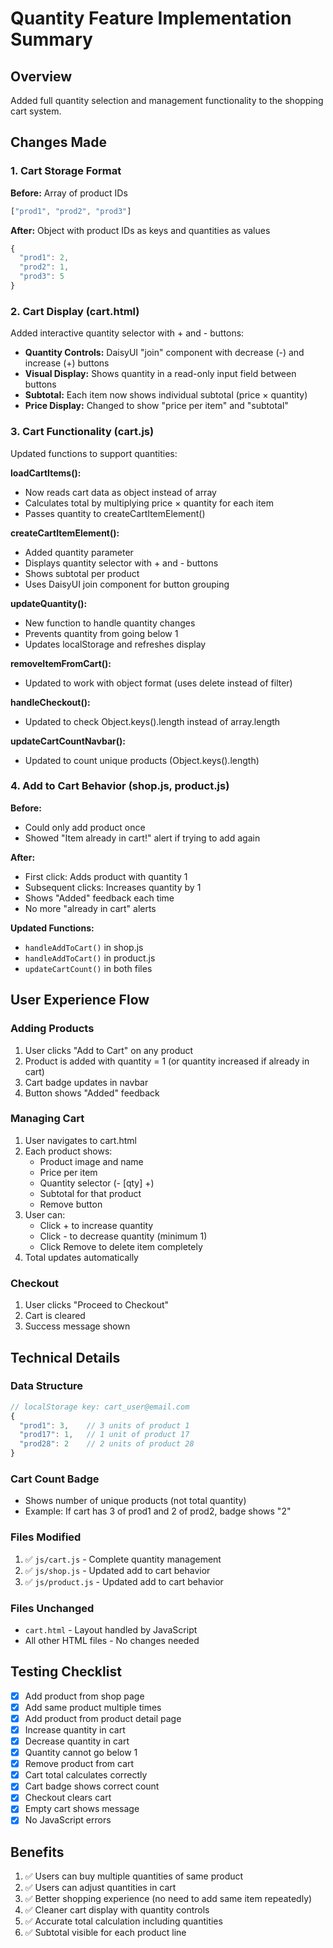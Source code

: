 # Quantity Feature Implementation Summary

## Overview
Added full quantity selection and management functionality to the shopping cart system.

## Changes Made

### 1. Cart Storage Format
**Before:** Array of product IDs
```javascript
["prod1", "prod2", "prod3"]
```

**After:** Object with product IDs as keys and quantities as values
```javascript
{
  "prod1": 2,
  "prod2": 1,
  "prod3": 5
}
```

### 2. Cart Display (cart.html)
Added interactive quantity selector with + and - buttons:
- **Quantity Controls:** DaisyUI "join" component with decrease (-) and increase (+) buttons
- **Visual Display:** Shows quantity in a read-only input field between buttons
- **Subtotal:** Each item now shows individual subtotal (price × quantity)
- **Price Display:** Changed to show "price per item" and "subtotal"

### 3. Cart Functionality (cart.js)
Updated functions to support quantities:

**loadCartItems():**
- Now reads cart data as object instead of array
- Calculates total by multiplying price × quantity for each item
- Passes quantity to createCartItemElement()

**createCartItemElement():**
- Added quantity parameter
- Displays quantity selector with + and - buttons
- Shows subtotal per product
- Uses DaisyUI join component for button grouping

**updateQuantity():**
- New function to handle quantity changes
- Prevents quantity from going below 1
- Updates localStorage and refreshes display

**removeItemFromCart():**
- Updated to work with object format (uses delete instead of filter)

**handleCheckout():**
- Updated to check Object.keys().length instead of array.length

**updateCartCountNavbar():**
- Updated to count unique products (Object.keys().length)

### 4. Add to Cart Behavior (shop.js, product.js)
**Before:** 
- Could only add product once
- Showed "Item already in cart!" alert if trying to add again

**After:**
- First click: Adds product with quantity 1
- Subsequent clicks: Increases quantity by 1
- Shows "Added" feedback each time
- No more "already in cart" alerts

**Updated Functions:**
- `handleAddToCart()` in shop.js
- `handleAddToCart()` in product.js
- `updateCartCount()` in both files

## User Experience Flow

### Adding Products
1. User clicks "Add to Cart" on any product
2. Product is added with quantity = 1 (or quantity increased if already in cart)
3. Cart badge updates in navbar
4. Button shows "Added" feedback

### Managing Cart
1. User navigates to cart.html
2. Each product shows:
   - Product image and name
   - Price per item
   - Quantity selector (- [qty] +)
   - Subtotal for that product
   - Remove button
3. User can:
   - Click + to increase quantity
   - Click - to decrease quantity (minimum 1)
   - Click Remove to delete item completely
4. Total updates automatically

### Checkout
1. User clicks "Proceed to Checkout"
2. Cart is cleared
3. Success message shown

## Technical Details

### Data Structure
```javascript
// localStorage key: cart_user@email.com
{
  "prod1": 3,    // 3 units of product 1
  "prod17": 1,   // 1 unit of product 17
  "prod28": 2    // 2 units of product 28
}
```

### Cart Count Badge
- Shows number of unique products (not total quantity)
- Example: If cart has 3 of prod1 and 2 of prod2, badge shows "2"

### Files Modified
1. ✅ `js/cart.js` - Complete quantity management
2. ✅ `js/shop.js` - Updated add to cart behavior
3. ✅ `js/product.js` - Updated add to cart behavior

### Files Unchanged
- `cart.html` - Layout handled by JavaScript
- All other HTML files - No changes needed

## Testing Checklist
- [x] Add product from shop page
- [x] Add same product multiple times
- [x] Add product from product detail page
- [x] Increase quantity in cart
- [x] Decrease quantity in cart
- [x] Quantity cannot go below 1
- [x] Remove product from cart
- [x] Cart total calculates correctly
- [x] Cart badge shows correct count
- [x] Checkout clears cart
- [x] Empty cart shows message
- [x] No JavaScript errors

## Benefits
1. ✅ Users can buy multiple quantities of same product
2. ✅ Users can adjust quantities in cart
3. ✅ Better shopping experience (no need to add same item repeatedly)
4. ✅ Cleaner cart display with quantity controls
5. ✅ Accurate total calculation including quantities
6. ✅ Subtotal visible for each product line
